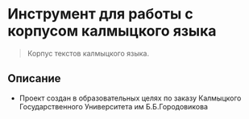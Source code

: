 # Инструмент для работы с корпусом калмыцкого языка
> Корпус текстов калмыцкого языка.

## Описание
- Проект создан в образовательных целях по заказу Калмыцкого Государственного Университета им Б.Б.Городовикова
